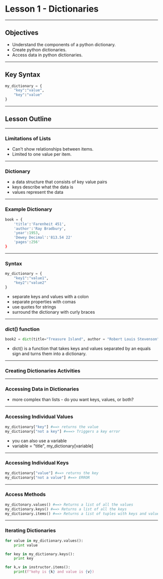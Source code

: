 # Lesson 1 - Dictionaries


----

## Objectives
- Understand the components of a python dictionary.
- Create python dictionaries.
- Access data in python dictionaries.


----

## Key Syntax

```python
my_dictionary = {
    "key":"value",
    "key":"value"
}
```

----

## Lesson Outline


----

### Limitations of Lists
- Can't show relationships between items.
- Limited to one value per item.



----

### Dictionary
- a data structure that consists of key value pairs
- keys describe what the data is
- values represent the data


----

### Example Dictionary
```python
book = {
    'title':'Farenheit 451',
    'author':'Ray Bradbury',
    'year':1953,
    'Dewey Decimal':'813.54 22'
    'pages':256'
}
```


----

### Syntax
```python
my_dictionary = {
    "key1":"value1",
    "key2":"value2"
}
```
- separate keys and values with a colon
- separate properties with comas
- use quotes for strings
- surround the dictionary with curly braces


----

### dict() function
```python
book2 = dict(title="Treasure Island", author = "Robert Louis Stevenson")
```
- dict() is a function that takes keys and values separated by an equals sign and turns them into a dictionary.


----

### Creating Dictionaries Activities


----

### Accessing Data in Dictionaries
- more complex than lists - do you want keys, values, or both?


----

### Accessing Individual Values
```python
my_dictionary["key"] #==> returns the value
my_dictionary["not a key"] #===> Triggers a key error
```
- you can also use a variable
- variable = "title", my_dictionary[variable]


----

### Accessing Individual Keys
```python
my_dictionary["value"] #==> returns the key
my_dictionary["not a value"] #==> ERROR
```


----

### Access Methods
```python
my_dictonary.values() #==> Returns a list of all the values
my_dictionary.keys() #==> Returns a list of all the keys
my_dictionary.items() #==> Returns a list of tuples with keys and values
```


----

### Iterating Dictionaries
```python
for value in my_dictionary.values():
    print value

for key in my_dictionary.keys():
    print key

for k,v in instructor.items():
    print(f"kehy is {k} and value is {v})
```


